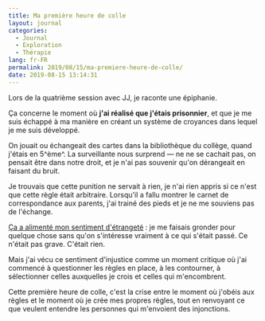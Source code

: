```yaml
---
title: Ma première heure de colle
layout: journal
categories:
  - Journal
  - Exploration
  - Thérapie
lang: fr-FR
permalink: 2019/08/15/ma-premiere-heure-de-colle/
date: 2019-08-15 13:14:31
---
```


Lors de la quatrième session avec JJ, je raconte une épiphanie.

Ça concerne le moment où **j'ai réalisé que j'étais prisonnier**, et que je me suis échappé à ma manière en créant un système de croyances dans lequel je me suis développé.

On jouait ou échangeait des cartes dans la bibliothèque du collège, quand j'étais en 5^ème^. La surveillante nous surprend — ne ne se cachait pas, on pensait être dans notre droit, et je n'ai pas souvenir qu'on dérangeait en faisant du bruit.

Je trouvais que cette punition ne servait à rien, je n'ai rien appris si ce n'est que cette règle était arbitraire. Lorsqu'il a fallu montrer le carnet de correspondance aux parents, j'ai trainé des pieds et je ne me souviens pas de l'échange.

[Ça a alimenté mon sentiment d'étrangeté](/2019/08/15/sentiment-etrangete/) : je me faisais gronder pour quelque chose sans qu'on s'intéresse vraiment à ce qui s'était passé. Ce n'était pas grave. C'était rien.

Mais j'ai vécu ce sentiment d'injustice comme un moment critique où j'ai commencé à questionner les règles en place, à les contourner, à sélectionner celles auxquelles je crois et celles qui m'encombrent.

Cette première heure de colle, c'est la crise entre le moment où j'obéis aux règles et le moment où je crée mes propres règles, tout en renvoyant ce que veulent entendre les personnes qui m'envoient des injonctions.